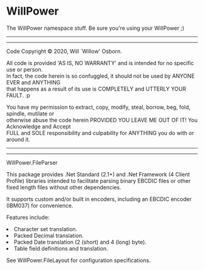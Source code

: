 # WillPower
The WillPower namespace stuff.
Be sure you're using your WillPower ;)

 *************************************************************************************************
 *************************************************************************************************
 Code Copyright © 2020, Will `Willow' Osborn.                                                     
 
 All code is provided 'AS IS, NO WARRANTY' and is intended for no specific use or person.        
 In fact, the code herein is so confuggled, it should not be used by ANYONE EVER and ANYTHING     
 that happens as a result of its use is COMPLETELY and UTTERLY YOUR FAULT.  :p                    

 You have my permission to extract, copy, modify, steal, borrow, beg, fold, spindle, mutilate or  
 otherwise abuse the code herein PROVIDED YOU LEAVE ME OUT OF IT! You Acknowledge and Accept      
 FULL and SOLE responsibility and culpability for ANYTHING you do with or around it.              
 *************************************************************************************************
 *************************************************************************************************
<p/>
WillPower.FileParser

This package provides .Net Standard (2.1+) and .Net Framework (4 Client Profile) libraries intended to facilitate
parsing binary EBCDIC files or other fixed length files without other dependencies.

It supports custom and/or built in encoders, including an EBCDIC encoder (IBM037) for convenience.
<p/>
Features include: 
  <li>Character set translation.</li>
  <li>Packed Decimal translation.</li>
  <li>Packed Date translation (2 (short) and 4 (long) byte).</li>
  <li>Table field definitions and translation.</li>
<p/>
See WillPower.FileLayout for configuration specifications.
